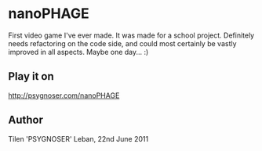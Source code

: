 # nanoPHAGE #
First video game I've ever made. It was made for a school project. 
Definitely needs refactoring on the code side, and could most certainly
be vastly improved in all aspects. Maybe one day... :)

## Play it on ##
http://psygnoser.com/nanoPHAGE

## Author ##
Tilen 'PSYGNOSER' Leban, 22nd June 2011
